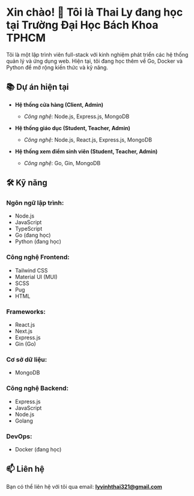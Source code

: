 # Xin chào! 👋 Tôi là Thai Ly đang học tại Trường Đại Học Bách Khoa TPHCM

Tôi là một lập trình viên full-stack với kinh nghiệm phát triển các hệ thống quản lý và ứng dụng web. Hiện tại, tôi đang học thêm về Go, Docker và Python để mở rộng kiến thức và kỹ năng.

## 📚 Dự án hiện tại

- **Hệ thống cửa hàng (Client, Admin)**  
  - *Công nghệ*: Node.js, Express.js, MongoDB

- **Hệ thống giáo dục (Student, Teacher, Admin)**  
  - *Công nghệ*: Node.js, React.js, Express.js, MongoDB

- **Hệ thống xem điểm sinh viên (Student, Teacher, Admin)**  
  - *Công nghệ*: Go, Gin, MongoDB

## 🛠 Kỹ năng

### Ngôn ngữ lập trình:
- Node.js
- JavaScript
- TypeScript
- Go (đang học)
- Python (đang học)

### Công nghệ Frontend:
- Tailwind CSS
- Material UI (MUI)
- SCSS
- Pug
- HTML

### Frameworks:
- React.js
- Next.js
- Express.js
- Gin (Go)

### Cơ sở dữ liệu:
- MongoDB

### Công nghệ Backend:
- Express.js
- JavaScript
- Node.js
- Golang

### DevOps:
- Docker (đang học)

## 📫 Liên hệ
Bạn có thể liên hệ với tôi qua email: **lyvinhthai321@gmail.com**
